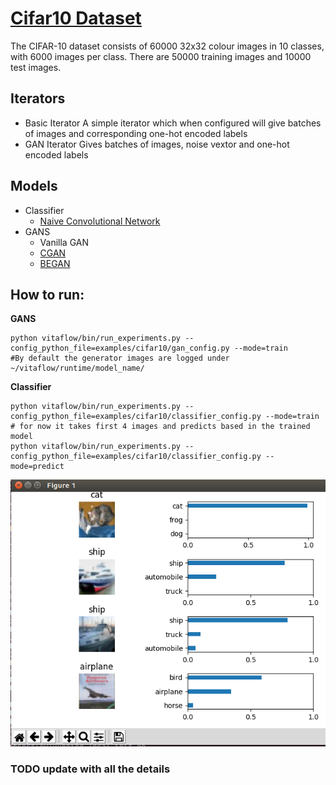 # [Cifar10 Dataset](https://www.cs.toronto.edu/~kriz/cifar.html)

The CIFAR-10 dataset consists of 60000 32x32 colour images in 10 classes, with 6000 images per class. 
There are 50000 training images and 10000 test images. 

## Iterators
- Basic Iterator
    A simple iterator which when configured will give batches of images and corresponding one-hot encoded
    labels
- GAN Iterator
    Gives batches of images, noise vextor and one-hot encoded labels

## Models
- Classifier
    - [Naive Convolutional Network](https://papers.nips.cc/paper/4824-imagenet-classification-with-deep-convolutional-neural-networks.pdf)
- GANS
    - Vanilla GAN
    - [CGAN](https://arxiv.org/abs/1411.1784)
    - [BEGAN](https://arxiv.org/abs/1703.10717)
    
## How to run:

**GANS**
```
python vitaflow/bin/run_experiments.py --config_python_file=examples/cifar10/gan_config.py --mode=train
#By default the generator images are logged under ~/vitaflow/runtime/model_name/
```
**Classifier**
```
python vitaflow/bin/run_experiments.py --config_python_file=examples/cifar10/classifier_config.py --mode=train
# for now it takes first 4 images and predicts based in the trained model
python vitaflow/bin/run_experiments.py --config_python_file=examples/cifar10/classifier_config.py --mode=predict
```

![](../../docs/images/naive_conv_output.png)


### TODO update with all the details